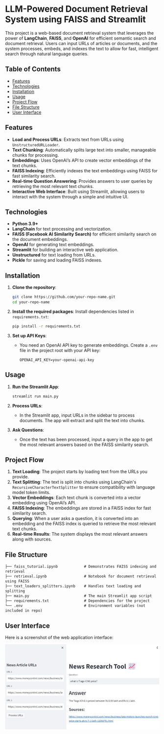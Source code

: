 # **LLM-Powered Document Retrieval System using FAISS and Streamlit**

This project is a web-based document retrieval system that leverages the power of **LangChain**, **FAISS**, and **OpenAI** for efficient semantic search and document retrieval. Users can input URLs of articles or documents, and the system processes, embeds, and indexes the text to allow for fast, intelligent search through natural language queries.

## **Table of Contents**

- [Features](#features)
- [Technologies](#technologies)
- [Installation](#installation)
- [Usage](#usage)
- [Project Flow](#project-flow)
- [File Structure](#file-structure)
- [User Interface](#user-interface)

## **Features**

- **Load and Process URLs**: Extracts text from URLs using `UnstructuredURLLoader`.
- **Text Chunking**: Automatically splits large text into smaller, manageable chunks for processing.
- **Embeddings**: Uses OpenAI’s API to create vector embeddings of the text chunks.
- **FAISS Indexing**: Efficiently indexes the text embeddings using FAISS for fast similarity search.
- **Real-time Question Answering**: Provides answers to user queries by retrieving the most relevant text chunks.
- **Interactive Web Interface**: Built using Streamlit, allowing users to interact with the system through a simple and intuitive UI.

## **Technologies**

- **Python 3.9+**
- **LangChain** for text processing and vectorization.
- **FAISS (Facebook AI Similarity Search)** for efficient similarity search on the document embeddings.
- **OpenAI** for generating text embeddings.
- **Streamlit** for building an interactive web application.
- **Unstructured** for text loading from URLs.
- **Pickle** for saving and loading FAISS indexes.

## **Installation**

1. **Clone the repository**:

   ```bash
   git clone https://github.com/your-repo-name.git
   cd your-repo-name
   ```

2. **Install the required packages**:
   Install dependencies listed in `requirements.txt`:

   ```bash
   pip install -r requirements.txt
   ```

3. **Set up API Keys**:
   - You need an OpenAI API key to generate embeddings. Create a `.env` file in the project root with your API key:
     ```
     OPENAI_API_KEY=your-openai-api-key
     ```

## **Usage**

1. **Run the Streamlit App**:

   ```bash
   streamlit run main.py
   ```

2. **Process URLs**:

   - In the Streamlit app, input URLs in the sidebar to process documents. The app will extract and split the text into chunks.

3. **Ask Questions**:
   - Once the text has been processed, input a query in the app to get the most relevant answers based on the FAISS similarity search.

## **Project Flow**

1. **Text Loading**: The project starts by loading text from the URLs you provide.
2. **Text Splitting**: The text is split into chunks using LangChain's `RecursiveCharacterTextSplitter` to ensure compatibility with language model token limits.
3. **Vector Embeddings**: Each text chunk is converted into a vector embedding using OpenAI’s API.
4. **FAISS Indexing**: The embeddings are stored in a FAISS index for fast similarity search.
5. **Querying**: When a user asks a question, it is converted into an embedding and the FAISS index is queried to retrieve the most relevant text chunks.
6. **Real-time Results**: The system displays the most relevant answers along with sources.

## **File Structure**

```
├── faiss_tutorial.ipynb            # Demonstrates FAISS indexing and retrieval
├── retrieval.ipynb                 # Notebook for document retrieval using FAISS
├── text_loaders_splitters.ipynb    # Handles text loading and splitting
├── main.py                         # The main Streamlit app script
├── requirements.txt                # Dependencies for the project
└── .env                            # Environment variables (not included in repo)
```

## **User Interface**

Here is a screenshot of the web application interface:

![UI Screenshot](Finbot.jpg)
